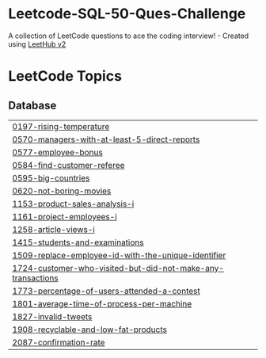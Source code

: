 # Leetcode-SQL-50-Ques-Challenge
A collection of LeetCode questions to ace the coding interview! - Created using [LeetHub v2](https://github.com/arunbhardwaj/LeetHub-2.0)

<!---LeetCode Topics Start-->
# LeetCode Topics
## Database
|  |
| ------- |
| [0197-rising-temperature](https://github.com/vishalbigdata/Leetcode-SQL-50-Ques-Challenge/tree/master/0197-rising-temperature) |
| [0570-managers-with-at-least-5-direct-reports](https://github.com/vishalbigdata/Leetcode-SQL-50-Ques-Challenge/tree/master/0570-managers-with-at-least-5-direct-reports) |
| [0577-employee-bonus](https://github.com/vishalbigdata/Leetcode-SQL-50-Ques-Challenge/tree/master/0577-employee-bonus) |
| [0584-find-customer-referee](https://github.com/vishalbigdata/Leetcode-SQL-50-Ques-Challenge/tree/master/0584-find-customer-referee) |
| [0595-big-countries](https://github.com/vishalbigdata/Leetcode-SQL-50-Ques-Challenge/tree/master/0595-big-countries) |
| [0620-not-boring-movies](https://github.com/vishalbigdata/Leetcode-SQL-50-Ques-Challenge/tree/master/0620-not-boring-movies) |
| [1153-product-sales-analysis-i](https://github.com/vishalbigdata/Leetcode-SQL-50-Ques-Challenge/tree/master/1153-product-sales-analysis-i) |
| [1161-project-employees-i](https://github.com/vishalbigdata/Leetcode-SQL-50-Ques-Challenge/tree/master/1161-project-employees-i) |
| [1258-article-views-i](https://github.com/vishalbigdata/Leetcode-SQL-50-Ques-Challenge/tree/master/1258-article-views-i) |
| [1415-students-and-examinations](https://github.com/vishalbigdata/Leetcode-SQL-50-Ques-Challenge/tree/master/1415-students-and-examinations) |
| [1509-replace-employee-id-with-the-unique-identifier](https://github.com/vishalbigdata/Leetcode-SQL-50-Ques-Challenge/tree/master/1509-replace-employee-id-with-the-unique-identifier) |
| [1724-customer-who-visited-but-did-not-make-any-transactions](https://github.com/vishalbigdata/Leetcode-SQL-50-Ques-Challenge/tree/master/1724-customer-who-visited-but-did-not-make-any-transactions) |
| [1773-percentage-of-users-attended-a-contest](https://github.com/vishalbigdata/Leetcode-SQL-50-Ques-Challenge/tree/master/1773-percentage-of-users-attended-a-contest) |
| [1801-average-time-of-process-per-machine](https://github.com/vishalbigdata/Leetcode-SQL-50-Ques-Challenge/tree/master/1801-average-time-of-process-per-machine) |
| [1827-invalid-tweets](https://github.com/vishalbigdata/Leetcode-SQL-50-Ques-Challenge/tree/master/1827-invalid-tweets) |
| [1908-recyclable-and-low-fat-products](https://github.com/vishalbigdata/Leetcode-SQL-50-Ques-Challenge/tree/master/1908-recyclable-and-low-fat-products) |
| [2087-confirmation-rate](https://github.com/vishalbigdata/Leetcode-SQL-50-Ques-Challenge/tree/master/2087-confirmation-rate) |
<!---LeetCode Topics End-->